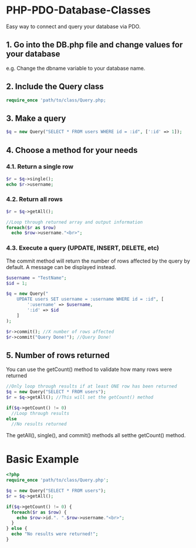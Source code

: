 # PHP-PDO-Database-Classes
Easy way to connect and query your database via PDO.

## 1. Go into the DB.php file and change values for your database

e.g. Change the dbname variable to your database name.

## 2. Include the Query class

```PHP
require_once 'path/to/class/Query.php;
```
## 3. Make a query

```PHP
$q = new Query("SELECT * FROM users WHERE id = :id", [':id' => 1]);
```

## 4. Choose a method for your needs

### 4.1. Return a single row

```PHP
$r = $q->single();
echo $r->username;
```

### 4.2. Return all rows

```PHP
$r = $q->getAll();

//Loop through returned array and output information
foreach($r as $row)
  echo $row->username."<br>";
```

### 4.3. Execute a query (UPDATE, INSERT, DELETE, etc)

The commit method will return the number of rows affected by the query by default. A message can be displayed instead.

```PHP
$username = "TestName";
$id = 1;

$q = new Query("
	UPDATE users SET username = :username WHERE id = :id", [
		':username' => $username,
		':id' => $id
	]
);

$r->commit(); //X number of rows affected
$r->commit("Query Done!"); //Query Done!
```

## 5. Number of rows returned

You can use the getCount() method to validate how many rows were returned

```PHP
//Only loop through results if at least ONE row has been returned
$q = new Query("SELECT * FROM users");
$r = $q->getAll(); //This will set the getCount() method

if($q->getCount() != 0)
  //Loop through results
else
  //No results returned
```
The getAll(), single(), and commit() methods all setthe getCount() method.

# Basic Example

```PHP
<?php
require_once 'path/to/class/Query.php';

$q = new Query("SELECT * FROM users");
$r = $q->getAll();

if($q->getCount() != 0) {
  foreach($r as $row) {
    echo $row->id.". ".$row->username."<br>";
  }
} else {
  echo "No results were returned!";
}
```
